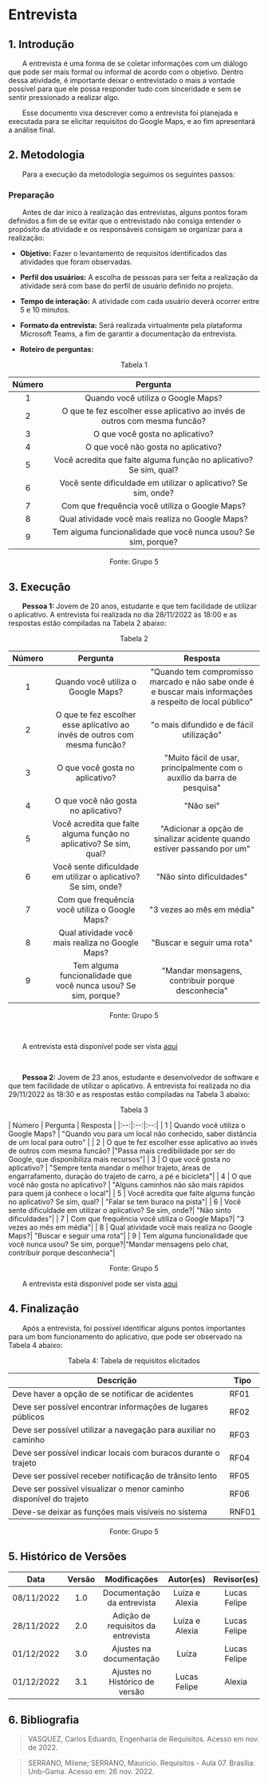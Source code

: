 # Entrevista

## 1. Introdução
&emsp;&emsp;A entrevista é uma forma de se coletar informações com um diálogo que pode ser mais formal ou informal de acordo com o objetivo. Dentro dessa atividade, é importante deixar o entrevistado o mais a vontade possível para que ele possa responder tudo com sinceridade e sem se sentir pressionado a realizar algo. 

&emsp;&emsp;Esse documento visa descrever como a entrevista foi planejada e executada para se elicitar requisitos do Google Maps, e ao fim apresentará a análise final.

## 2. Metodologia
&emsp;&emsp;Para a execução da metodologia seguimos os seguintes passos: 

### Preparação

&emsp;&emsp;Antes de dar iníco à realização das entrevistas, alguns pontos foram definidos a fim de se evitar que o entrevistado não consiga entender o propósito da atividade e os responsáveis consigam se organizar para a realização:


* **Objetivo:** Fazer o levantamento de requisitos identificados das atividades que foram observadas.

* **Perfil dos usuários:** A escolha de pessoas para ser feita a realização da atividade será com base do perfil de usuário definido no projeto.

* **Tempo de interação:** A atividade com cada usuário deverá ocorrer entre 5 e 10 minutos.

* **Formato da entrevista:** Será realizada virtualmente pela plataforma Microsoft Teams, a fim de garantir a documentação da entrevista.

* **Roteiro de perguntas:**

<div style="text-align: center">
<p>Tabela 1</p>
</div>

| Número | Pergunta | 
|:--:|:--:|
| 1 | Quando você utiliza o Google Maps? | 
| 2 | O que te fez escolher esse aplicativo ao invés de outros com mesma funcão? |
| 3 | O que você gosta no aplicativo? | 
| 4 | O que você não gosta no aplicativo? | 
| 5 | Você acredita que falte alguma função no aplicativo? Se sim, qual? |
| 6 | Você sente dificuldade em utilizar o aplicativo? Se sim, onde?| 
| 7 | Com que frequência você utiliza o Google Maps?|
| 8 | Qual atividade você mais realiza no Google Maps?|
| 9 | Tem alguma funcionalidade que você nunca usou? Se sim, porque?| 

<div style="text-align: center">
<p>Fonte: Grupo 5</p>
</div>

## 3. Execução

&emsp;&emsp;**Pessoa 1:** Jovem de 20 anos, estudante e que tem facilidade de utilizar o aplicativo. A entrevista foi realizada no dia 28/11/2022 às 18:00 e as respostas estão compiladas na Tabela 2 abaixo:

<div style="text-align: center">
<p>Tabela 2</p>
</div>

| Número | Pergunta | Resposta |
|:--:|:--:|:--:|
| 1 | Quando você utiliza o Google Maps? | "Quando tem compromisso marcado e não sabe onde é e buscar mais informações a respeito de local público" |
| 2 | O que te fez escolher esse aplicativo ao invés de outros com mesma funcão? |"o mais difundido e de fácil utilização" |
| 3 | O que você gosta no aplicativo? | "Muito fácil de usar, principalmente com o auxílio da barra de pesquisa"|
| 4 | O que você não gosta no aplicativo? | "Não sei" |
| 5 | Você acredita que falte alguma função no aplicativo? Se sim, qual? |"Adicionar a opção de sinalizar acidente quando estiver passando por um" |
| 6 | Você sente dificuldade em utilizar o aplicativo? Se sim, onde?| "Não sinto dificuldades"|
| 7 | Com que frequência você utiliza o Google Maps?| "3 vezes ao mês em média"|
| 8 | Qual atividade você mais realiza no Google Maps?| "Buscar e seguir uma rota"|
| 9 | Tem alguma funcionalidade que você nunca usou? Se sim, porque?|"Mandar mensagens, contribuir porque desconhecia"|

<div style="text-align: center">
<p>Fonte: Grupo 5</p>
</div>
<br>

&emsp;&emsp;A entrevista está disponível pode ser vista [aqui](https://www.youtube.com/watch?v=mmmv4y4677U)


<br>

&emsp;&emsp;**Pessoa 2:** Jovem de 23 anos, estudante e desenvolvedor de software e que tem facilidade de utilizar o aplicativo. A entrevista foi realizada no dia 29/11/2022 às 18:30 e as respostas estão compiladas na Tabela 3 abaixo:

<div style="text-align: center">
<p>Tabela 3</p>
</div>
| Número | Pergunta | Resposta |
|:--:|:--:|:--:|
| 1 | Quando você utiliza o Google Maps? | "Quando vou para um local não conhecido, saber distância de um local para outro" |
| 2 | O que te fez escolher esse aplicativo ao invés de outros com mesma funcão? |"Passa mais credibilidade por ser do Google, que disponibiliza mais recursos"| 
| 3 | O que você gosta no aplicativo? | "Sempre tenta mandar o melhor trajeto, áreas de engarrafamento, duração do trajeto de carro, a pé e bicicleta"|
| 4 | O que você não gosta no aplicativo? | "Alguns caminhos não são mais rápidos para quem já conhece o local"|
| 5 | Você acredita que falte alguma função no aplicativo? Se sim, qual? | "Falar se tem buraco na pista"|
| 6 | Você sente dificuldade em utilizar o aplicativo? Se sim, onde?| "Não sinto dificuldades"|
| 7 | Com que frequência você utiliza o Google Maps?| "3 vezes ao mês em média"|
| 8 | Qual atividade você mais realiza no Google Maps?| "Buscar e seguir uma rota"|
| 9 | Tem alguma funcionalidade que você nunca usou? Se sim, porque?|"Mandar mensagens pelo chat, contribuir porque desconhecia"|

<div style="text-align: center">
<p>Fonte: Grupo 5</p>
</div>


&emsp;&emsp;A entrevista está disponível pode ser vista [aqui](https://www.youtube.com/watch?v=saNyhrG595g)



## 4. Finalização
&emsp;&emsp;Após a entrevista, foi possível identificar alguns pontos importantes para um bom funcionamento do aplicativo, que pode ser observado na Tabela 4 abaixo:

<div style="text-align: center">
<p>Tabela 4: Tabela de requisitos elicitados</p>
</div>



| Descrição                                                          | Tipo  |
| ------------------------------------------------------------------ | ----- |
| Deve haver a opção de se notificar de acidentes                    | RF01  |
| Deve ser possível encontrar informações de lugares públicos        | RF02  |
| Deve ser possível utilizar a navegação para auxiliar no caminho    | RF03  |
| Deve ser possível indicar locais com buracos durante o trajeto     | RF04  |
| Deve ser possível receber notificação de trânsito lento            | RF05  |
| Deve ser possível visualizar o menor caminho disponível do trajeto | RF06  |
| Deve-se deixar as funções mais visíveis no sistema                 | RNF01 |

<div style="text-align: center">
<p>Fonte: Grupo 5</p>
</div>



## 5. Histórico de Versões

| Data | Versão | Modificações| Autor(es) | Revisor(es) |
| :--: | :----: | :-------: | :---: | :---: |
| 08/11/2022 | 1.0 | Documentação da entrevista| Luíza e Alexia | Lucas Felipe |
| 28/11/2022 | 2.0 | Adição de requisitos da entrevista| Luíza e Alexia | Lucas Felipe|
| 01/12/2022 | 3.0 | Ajustes na documentação | Luíza | Lucas Felipe|
| 01/12/2022 | 3.1 | Ajustes no Histórico de versão | Lucas Felipe  | Alexia |


## 6. Bibliografia

> VASQUEZ, Carlos Eduardo, Engenharia de Requisitos. Acesso em nov. de 2022.

> SERRANO, Milene; SERRANO, Maurício. Requisitos - Aula 07. Brasília: Unb-Gama. Acesso em: 26 nov. 2022.